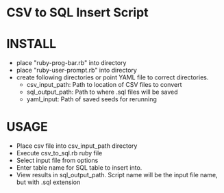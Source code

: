 CSV to SQL Insert Script
=============

# INSTALL

* place "ruby-prog-bar.rb" into directory
* place "ruby-user-prompt.rb" into directory
* create following directories or point YAML file to correct directories.
    - csv_input_path: Path to location of CSV files to convert
	- sql_output_path: Path to where .sql files will be saved
	- yaml_input: Path of saved seeds for rerunning

# USAGE

* Place csv file into csv_input_path directory
* Execute csv_to_sql.rb ruby file
* Select input file from options
* Enter table name for SQL table to insert into.
* View results in sql_output_path.  Script name will be the input file name, but with .sql extension

